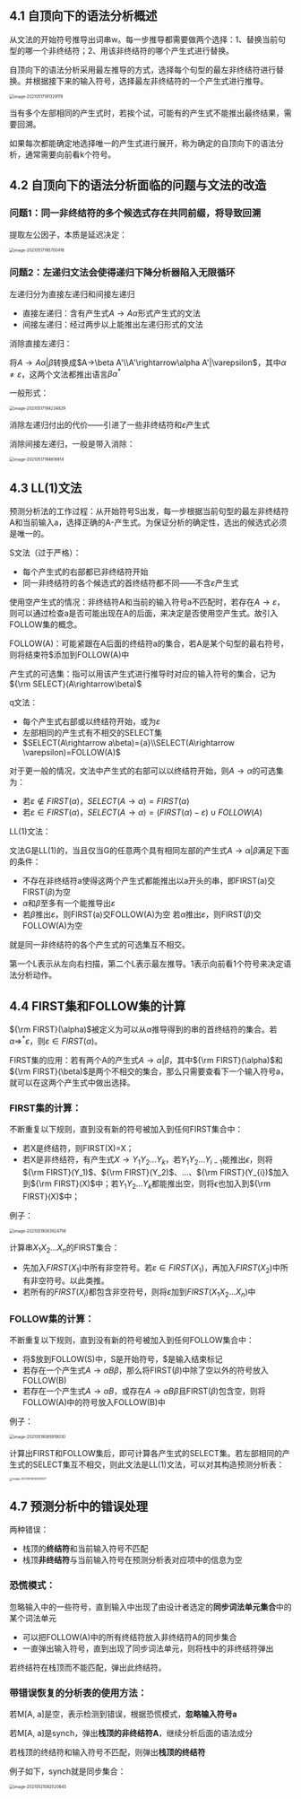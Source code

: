 ## 4.1 自顶向下的语法分析概述

从文法的开始符号推导出词串w。每一步推导都需要做两个选择：1、替换当前句型的哪一个非终结符；2、用该非终结符的哪个产生式进行替换。

自顶向下的语法分析采用最左推导的方式，选择每个句型的最左非终结符进行替换。并根据接下来的输入符号，选择最左非终结符的一个产生式进行推导。

<img src="chapter4 自顶向下的语法分析.assets/image-20210517191329119.png" alt="image-20210517191329119" style="zoom:50%;" />

当有多个左部相同的产生式时，若挨个试，可能有的产生式不能推出最终结果，需要回溯。

如果每次都能确定地选择唯一的产生式进行展开，称为确定的自顶向下的语法分析，通常需要向前看k个符号。

## 4.2 自顶向下的语法分析面临的问题与文法的改造

### 问题1：同一非终结符的多个候选式存在共同前缀，将导致回溯

提取左公因子，本质是延迟决定：

<img src="chapter4 自顶向下的语法分析.assets/image-20210517195700416.png" alt="image-20210517195700416" style="zoom:50%;" />

### 问题2：左递归文法会使得递归下降分析器陷入无限循环

左递归分为直接左递归和间接左递归

* 直接左递归：含有产生式$A→A\alpha$形式产生式的文法
* 间接左递归：经过两步以上能推出左递归形式的文法

消除直接左递归：

将$A→A\alpha|\beta$转换成$A→\beta A'\\A'\rightarrow\alpha A'|\varepsilon$，其中$\alpha \ne \varepsilon$，这两个文法都推出语言$\beta \alpha^*$

一般形式：

<img src="chapter4 自顶向下的语法分析.assets/image-20210517194234829.png" alt="image-20210517194234829" style="zoom:50%;" />

消除左递归付出的代价——引进了一些非终结符和$\varepsilon$产生式

消除间接左递归，一般是带入消除：

<img src="chapter4 自顶向下的语法分析.assets/image-20210517194616814.png" alt="image-20210517194616814" style="zoom:50%;" />

## 4.3 LL(1)文法

预测分析法的工作过程：从开始符号S出发，每一步根据当前句型的最左非终结符A和当前输入a，选择正确的A-产生式。为保证分析的确定性，选出的候选式必须是唯一的。

S文法（过于严格）：

* 每个产生式的右部都已非终结符开始
* 同一非终结符的各个候选式的首终结符都不同——不含$\varepsilon$产生式

使用空产生式的情况：非终结符A和当前的输入符号a不匹配时，若存在$A\rightarrow\varepsilon$，则可以通过检查a是否可能出现在A的后面，来决定是否使用空产生式。故引入FOLLOW集的概念。

FOLLOW(A)：可能紧跟在A后面的终结符a的集合，若A是某个句型的最右符号，则将结束符$添加到FOLLOW(A)中

产生式的可选集：指可以用该产生式进行推导时对应的输入符号的集合，记为${\rm SELECT}(A\rightarrow\beta)$

q文法：

* 每个产生式右部或以终结符开始，或为$\varepsilon$
* 左部相同的产生式有不相交的SELECT集
* $SELECT(A\rightarrow a\beta)={a}\\SELECT(A\rightarrow \varepsilon)=FOLLOW(A)$

对于更一般的情况，文法中产生式的右部可以以终结符开始，则$A\rightarrow\alpha$的可选集为：

* 若$\varepsilon\notin FIRST(\alpha)$，$SELECT(A\rightarrow\alpha)=FIRST(\alpha)$
* 若$\varepsilon\in FIRST(\alpha)$，$SELECT(A\rightarrow\alpha)=(FIRST(\alpha)-{\varepsilon})\cup FOLLOW(A)$

LL(1)文法：

文法G是LL(1)的，当且仅当G的任意两个具有相同左部的产生式$A\rightarrow \alpha|\beta$满足下面的条件：

* 不存在非终结符a使得这两个产生式都能推出以a开头的串，即FIRST(a)交FIRST($\beta$)为空
* $\alpha$和$\beta$至多有一个能推导出$\varepsilon$
* 若$\beta$推出$\varepsilon$，则FIRST(a)交FOLLOW(A)为空
    若$\alpha$推出$\varepsilon$，则FIRST($\beta$)交FOLLOW(A)为空

就是同一非终结符的各个产生式的可选集互不相交。

第一个L表示从左向右扫描，第二个L表示最左推导。1表示向前看1个符号来决定语法分析动作。

## 4.4 FIRST集和FOLLOW集的计算

${\rm FIRST}(\alpha)$被定义为可以从$\alpha$推导得到的串的首终结符的集合。若$\alpha\Rightarrow^*\varepsilon$，则$\varepsilon\in FIRST(\alpha)$。

FIRST集的应用：若有两个A的产生式$A→\alpha|\beta$，其中${\rm FIRST}(\alpha)$和${\rm FIRST}(\beta)$是两个不相交的集合，那么只需要查看下一个输入符号a，就可以在这两个产生式中做出选择。

### FIRST集的计算：

不断重复以下规则，直到没有新的符号被加入到任何FIRST集合中：

* 若X是终结符，则FIRST(X)=X；
* 若X是非终结符，有产生式$X→Y_1Y_2\dots Y_k$，若$Y_1Y_2\dots Y_{i-1}$能推出$\epsilon$，则将${\rm FIRST}(Y_1)$、${\rm FIRST}(Y_2)$、…、${\rm FIRST}(Y_{i})$加入到${\rm FIRST}(X)$中；若$Y_1Y_2\dots Y_k$都能推出空，则将$\epsilon$也加入到${\rm FIRST}(X)$中；

例子：

<img src="chapter4 自顶向下的语法分析.assets/image-20210519083924756.png" alt="image-20210519083924756" style="zoom:50%;" />

计算串$X_1X_2\dots X_n$的FIRST集合：

* 先加入$FIRST(X_1)$中所有非空符号。若$\varepsilon\in FIRST(X_1)$，再加入$FIRST(X_2)$中所有非空符号。以此类推。
* 若所有的$FIRST(X_i)$都包含非空符号，则将$\varepsilon$加到$FIRST(X_1X_2\dots X_n)$中

### FOLLOW集的计算：

不断重复以下规则，直到没有新的符号被加入到任何FOLLOW集合中：

* 将$放到FOLLOW(S)中，S是开始符号，\$是输入结束标记
* 若存在一个产生式$A\rightarrow \alpha B\beta$，那么将FIRST($\beta$)中除了空以外的符号放入FOLLOW(B)
* 若存在一个产生式$A\rightarrow \alpha B$，或存在$A\rightarrow \alpha B\beta$且FIRST($\beta$)包含空，则将FOLLOW(A)中的符号放入FOLLOW(B)中

例子：

<img src="chapter4 自顶向下的语法分析.assets/image-20210519085919030.png" alt="image-20210519085919030" style="zoom:50%;" />

计算出FIRST和FOLLOW集后，即可计算各产生式的SELECT集。若左部相同的产生式的SELECT集互不相交，则此文法是LL(1)文法，可以对其构造预测分析表：

<img src="chapter4 自顶向下的语法分析.assets/image-20210519090600107.png" alt="image-20210519090600107" style="zoom: 33%;" />

## 4.7 预测分析中的错误处理

两种错误：

* 栈顶的**终结符**和当前输入符号不匹配
* 栈顶**非终结符**与当前输入符号在预测分析表对应项中的信息为空

### 恐慌模式：

忽略输入中的一些符号，直到输入中出现了由设计者选定的**同步词法单元集合**中的某个词法单元

* 可以把FOLLOW(A)中的所有终结符放入非终结符A的同步集合
* 一直弹出输入符号，直到出现了同步词法单元，则将栈中的非终结符弹出

若终结符在栈顶而不能匹配，弹出此终结符。

### 带错误恢复的分析表的使用方法：

若M[A, a]是空，表示检测到错误，根据恐慌模式，**忽略输入符号a**

若M[A, a]是synch，弹出**栈顶的非终结符A**，继续分析后面的语法成分

若栈顶的终结符和输入符号不匹配，则弹出**栈顶的终结符**

例子如下，synch就是同步集合：

<img src="chapter4 自顶向下的语法分析.assets/image-20210521082520645.png" alt="image-20210521082520645" style="zoom:50%;" />